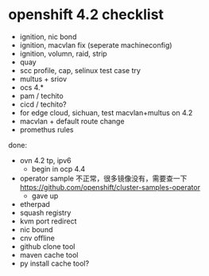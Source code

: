 # openshift 4.2  checklist

- ignition, nic bond
- ignition, macvlan fix (seperate machineconfig)
- ignition, volumn, raid, strip
- quay
- scc profile, cap, selinux test case try
- multus + sriov
- ocs 4.*
- pam / techito
- cicd / techito?
- for edge cloud, sichuan, test macvlan+multus on 4.2
- macvlan + default route change
- promethus rules

done:
- ovn 4.2 tp, ipv6
  - begin in ocp 4.4
- operator sample 不正常，很多镜像没有，需要查一下  https://github.com/openshift/cluster-samples-operator
  - gave up
- etherpad
- squash registry
- kvm port redirect
- nic bound
- cnv offline
- github clone tool
- maven cache tool
- py install cache tool?
